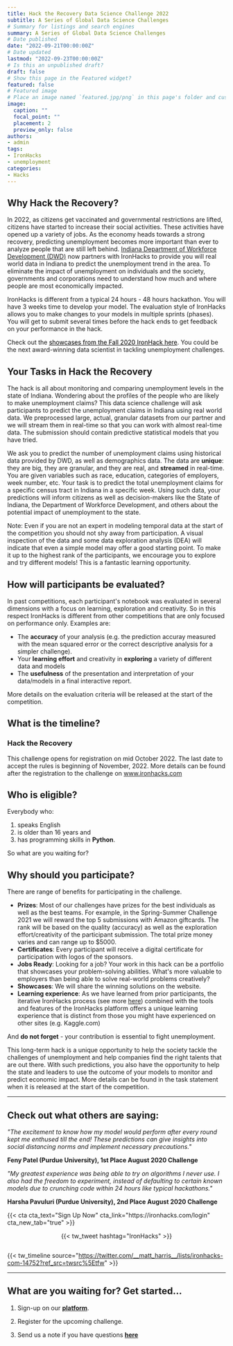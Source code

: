 ```yaml
---
title: Hack the Recovery Data Science Challenge 2022
subtitle: A Series of Global Data Science Challenges
# Summary for listings and search engines
summary: A Series of Global Data Science Challenges
# Date published
date: "2022-09-21T00:00:00Z"
# Date updated
lastmod: "2022-09-23T00:00:00Z"
# Is this an unpublished draft?
draft: false
# Show this page in the Featured widget?
featured: false
# Featured image
# Place an image named `featured.jpg/png` in this page's folder and customize its options here.
image:
  caption: ""
  focal_point: ""
  placement: 2
  preview_only: false
authors:
- admin
tags:
- IronHacks
- unemployment
categories:
- Hacks
---
```


## **Why Hack the Recovery?**

In 2022, as citizens get vaccinated and governmental restrictions are lifted, citizens have started to increase their social activities. These activities have opened up a variety of jobs. As the economy heads towards a strong recovery, predicting unemployment becomes more important than ever to analyze people that are still left behind. [Indiana Department of Workforce Development (DWD)](https://www.in.gov/dwd/) now partners with IronHacks to provide you will real world data in Indiana to predict the unemployment trend in the area. To eliminate the impact of unemployment on individuals and the society, governments and corporations need to understand how much and where people are most economically impacted. 

IronHacks is different from a typical 24 hours - 48 hours hackathon. You will have 3 weeks time to develop your model. The evaluation style of IronHacks allows you to make changes to your models in multiple sprints (phases). You will get to submit several times before the hack ends to get feedback on your performance in the hack. 

Check out the <a href="https://ironhacks.com/hacks/showcase/register" style="color: black; text-decoration: underline; text-decoration-style: solid;">showcases from the Fall 2020 IronHack here</a>. You could be the next award-winning data scientist in tackling unemployment challenges. 

## **Your Tasks in Hack the Recovery**

The hack is all about monitoring and comparing unemployment levels in the state of Indiana. Wondering about the profiles of the people who are likely to make unemployment claims? This data science challenge will ask participants to predict the unemployment claims in Indiana using real world data. We preprocessed large, actual, granular datasets from our partner and we will stream them in real-time so that you can work with almost real-time data.  The submission should contain predictive statistical models that you have tried.

We ask you to predict the number of unemployment claims using historical data provided by DWD, as well as demographics data. The data are **unique**: they are big, they are granular, and they are real, and **streamed** in real-time. You are given variables such as race, education, categories of employers, week number, etc. Your task is to predict the total unemployment claims for a specific census tract in Indiana in a specific week. Using such data, your predictions will inform citizens as well as decision-makers like the State of Indiana, the Department of Workforce Development, and others about the potential impact of unemployment to the state. 

Note: Even if you are not an expert in modeling temporal data at the start of the competition you should not shy away from participation. A visual inspection of the data and some data exploration analysis (DEA) will indicate that even a simple model may offer a good starting point. To make it up to the highest rank of the participants, we encourage you to explore and try different models! This is a fantastic learning opportunity.


## **How will participants be evaluated?**
In past competitions, each participant's notebook was evaluated in several dimensions with a focus on learning, exploration and creativity. So in this respect IronHacks is different from other competitions that are only focused on performance only.  Examples are:
- The **accuracy** of your analysis (e.g. the prediction accuray measured with the mean squared error or the correct descriptive analysis for a simpler challenge). 
- Your **learning effort** and creativity in **exploring** a variety of different data and models
- The **usefulness** of the presentation and interpretation of your data/models in a final interactive report.

More details on the evaluation criteria will be released at the start of the competition.

## What is the timeline?

### Hack the Recovery
This challenge opens for registration on mid October 2022. The last date to accept the rules is beginning of  November, 2022.  More details can be found after the registration to the challenge on www.ironhacks.com 


## Who is eligible? 

Everybody who:
1) speaks English 
2) is older than 16 years and 
3) has programming skills in **Python**. 

So what are you waiting for? 

## Why should you participate?

There are range of benefits for participating in the challenge. 

* **Prizes**: Most of our challenges have prizes for the best individuals as well as the best teams. For example, in the Spring-Summer Challenge 2021 we will reward the top 5 submissions with Amazon giftcards. The rank will be based on the quality (accuracy) as well as the exploration effort/creativity of the participant submission. The total prize money varies and can range up to $5000. 
* **Certificates**: Every participant will receive a digital certificate for participation with logos of the sponsors.
* **Jobs Ready**: Looking for a job? Your work in this hack can be a portfolio that showcases your problem-solving abilities. What's more valuable to employers than being able to solve real-world problems creatively? 
* **Showcases**: We will share the winning solutions on the website.
* **Learning experience**: As we have learned from prior participants, the iterative IronHacks  process (see more [here](www.ironhacks.com)) combined with the tools and features of the IronHacks platform offers a unique learning experience that is distinct from those you might have experienced on other sites (e.g. Kaggle.com)

And **do not forget** - your contribution is essential to fight unemployment. 

This long-term hack is a unique opportunity to help the society tackle the challenges of unemployment and help companies find the right talents that are out there. With such predictions, you also have the opportunity to help the state and leaders to use the outcome of your models to monitor and predict economic impact. More details can be found in the task statement when it is released at the start of the competition.  

---

## Check out what others are saying: 

*"The excitement to know how my model would perform after every round kept me enthused till the end! These predictions can give insights into social distancing norms and implement necessary precautions."*

**Feny Patel (Purdue University), 1st Place August 2020 Challenge**

*"My greatest experience was being able to try on algorithms I never use. I also had the freedom to experiment, instead of defaulting to certain known models due to crunching code within 24 hours like typical hackathons."*

**Harsha Pavuluri (Purdue University), 2nd Place August 2020 Challenge**

<div class="center">
  {{< cta cta_text="Sign Up Now" cta_link="https://ironhacks.com/login" cta_new_tab="true" >}}
</div>


<div style="display:flex; justify-content: center; padding: 1em 0">
  {{< tw_tweet hashtag="IronHacks" >}}
</div>

{{< tw_timeline source="https://twitter.com/__matt_harris__/lists/ironhacks-com-14752?ref_src=twsrc%5Etfw" >}}

----

## What are you waiting for? Get started...

1. Sign-up on our **[platform](https://ironhacks.com)**.

2. Register for the upcoming challenge. 

3. Send us a note if you have questions **[here](<mailto:c562462b.groups.purdue.edu@amer.teams.ms>)**
